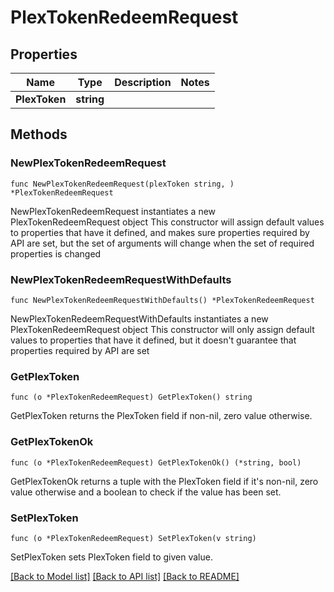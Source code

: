 # PlexTokenRedeemRequest

## Properties

Name | Type | Description | Notes
------------ | ------------- | ------------- | -------------
**PlexToken** | **string** |  | 

## Methods

### NewPlexTokenRedeemRequest

`func NewPlexTokenRedeemRequest(plexToken string, ) *PlexTokenRedeemRequest`

NewPlexTokenRedeemRequest instantiates a new PlexTokenRedeemRequest object
This constructor will assign default values to properties that have it defined,
and makes sure properties required by API are set, but the set of arguments
will change when the set of required properties is changed

### NewPlexTokenRedeemRequestWithDefaults

`func NewPlexTokenRedeemRequestWithDefaults() *PlexTokenRedeemRequest`

NewPlexTokenRedeemRequestWithDefaults instantiates a new PlexTokenRedeemRequest object
This constructor will only assign default values to properties that have it defined,
but it doesn't guarantee that properties required by API are set

### GetPlexToken

`func (o *PlexTokenRedeemRequest) GetPlexToken() string`

GetPlexToken returns the PlexToken field if non-nil, zero value otherwise.

### GetPlexTokenOk

`func (o *PlexTokenRedeemRequest) GetPlexTokenOk() (*string, bool)`

GetPlexTokenOk returns a tuple with the PlexToken field if it's non-nil, zero value otherwise
and a boolean to check if the value has been set.

### SetPlexToken

`func (o *PlexTokenRedeemRequest) SetPlexToken(v string)`

SetPlexToken sets PlexToken field to given value.



[[Back to Model list]](../README.md#documentation-for-models) [[Back to API list]](../README.md#documentation-for-api-endpoints) [[Back to README]](../README.md)


